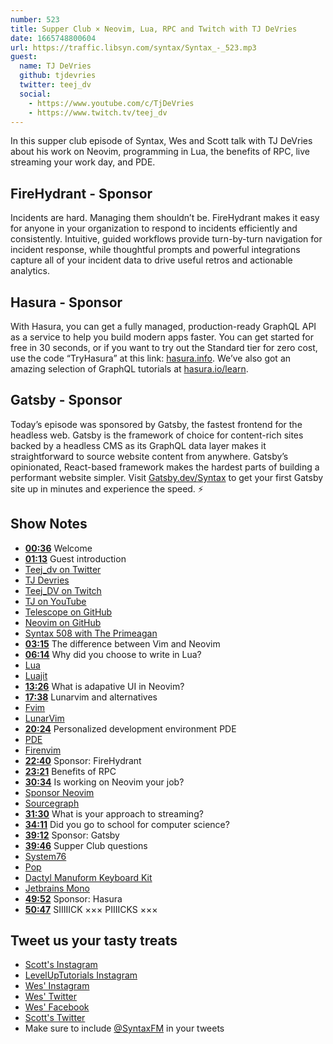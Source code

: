 ```yaml
---
number: 523
title: Supper Club × Neovim, Lua, RPC and Twitch with TJ DeVries
date: 1665748800604
url: https://traffic.libsyn.com/syntax/Syntax_-_523.mp3
guest:
  name: TJ DeVries
  github: tjdevries
  twitter: teej_dv
  social: 
    - https://www.youtube.com/c/TjDeVries
    - https://www.twitch.tv/teej_dv
---
```


In this supper club episode of Syntax, Wes and Scott talk with TJ DeVries about his work on Neovim, programming in Lua, the benefits of RPC, live streaming your work day, and PDE.

## FireHydrant - Sponsor

Incidents are hard. Managing them shouldn’t be. FireHydrant makes it easy for anyone in your organization to respond to incidents efficiently and consistently. Intuitive, guided workflows provide turn-by-turn navigation for incident response, while thoughtful prompts and powerful integrations capture all of your incident data to drive useful retros and actionable analytics.

## Hasura - Sponsor

With Hasura, you can get a fully managed, production-ready GraphQL API as a service to help you build modern apps faster. You can get started for free in 30 seconds, or if you want to try out the Standard tier for zero cost, use the code “TryHasura” at this link: [hasura.info](https://hasura.info/freetrial). We’ve also got an amazing selection of GraphQL tutorials at [hasura.io/learn](https://hasura.io/learn).

## Gatsby - Sponsor

Today’s episode was sponsored by Gatsby, the fastest frontend for the headless web. Gatsby is the framework of choice for content-rich sites backed by a headless CMS as its GraphQL data layer makes it straightforward to source website content from anywhere. Gatsby’s opinionated, React-based framework makes the hardest parts of building a performant website simpler. Visit [Gatsby.dev/Syntax](https://gatsby.dev/Syntax) to get your first Gatsby site up in minutes and experience the speed. ⚡️

## Show Notes

* **[00:36](#t=00:36)** Welcome
* **[01:13](#t=01:13)** Guest introduction
* [Teej_dv on Twitter](https://twitter.com/teej_dv)
* [TJ Devries](https://github.com/tjdevries/)
* [Teej_DV on Twitch](https://www.twitch.tv/teej_dv)
* [TJ on YouTube](https://www.youtube.com/c/TjDeVries)
* [Telescope on GitHub](https://github.com/nvim-telescope/telescope.nvim)
* [Neovim on GitHub](https://github.com/neovim/neovim)
* [Syntax 508 with The Primeagan](https://syntax.fm/show/508/supper-club-the-primeagan-vim-streaming-rust-all-around-interesting-guy)
* **[03:15](#t=03:15)** The difference between Vim and Neovim
* **[06:14](#t=06:14)** Why did you choose to write in Lua?
* [Lua](https://www.lua.org)
* [Luajit](http://luajit.org/luajit.html)
* **[13:26](#t=13:26)** What is adapative UI in Neovim?
* **[17:38](#t=17:38)** Lunarvim and alternatives
* [Fvim](https://github.com/yatli/fvim)
* [LunarVim](https://www.lunarvim.org)
* **[20:24](#t=20:24)** Personalized development environment PDE
* [PDE](https://www.youtube.com/watch?v=QMVIJhC9Veg)
* [Firenvim](https://github.com/glacambre/firenvim)
* **[22:40](#t=22:40)** Sponsor: FireHydrant
* **[23:21](#t=23:21)** Benefits of RPC
* **[30:34](#t=30:34)** Is working on Neovim your job?
* [Sponsor Neovim](https://github.com/sponsors/neovim)
* [Sourcegraph](https://sourcegraph.com)
* **[31:30](#t=31:30)** What is your approach to streaming?
* **[34:11](#t=34:11)** Did you go to school for computer science?
* **[39:12](#t=39:12)** Sponsor: Gatsby
* **[39:46](#t=39:46)** Supper Club questions
* [System76](https://system76.com)
* [Pop](https://pop.system76.com)
* [Dactyl Manuform Keyboard Kit](https://www.diykeyboards.com/keyboards/keyboard-kits/product/dactyl-manuform-kit)
* [Jetbrains Mono](https://www.jetbrains.com/lp/mono/)
* **[49:52](#t=49:52)** Sponsor: Hasura
* **[50:47](#t=50:47)** SIIIIICK ××× PIIIICKS ×××

## Tweet us your tasty treats

* [Scott's Instagram](https://www.instagram.com/stolinski/)
* [LevelUpTutorials Instagram](https://www.instagram.com/LevelUpTutorials/)
* [Wes' Instagram](https://www.instagram.com/wesbos/)
* [Wes' Twitter](https://twitter.com/wesbos)
* [Wes' Facebook](https://www.facebook.com/wesbos.developer)
* [Scott's Twitter](https://twitter.com/stolinski)
* Make sure to include [@SyntaxFM](https://twitter.com/SyntaxFM) in your tweets
